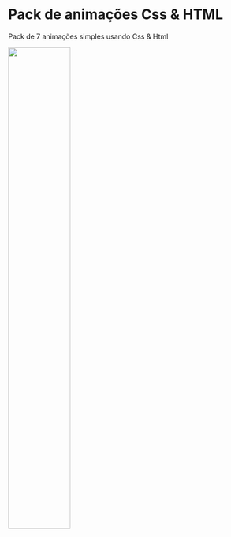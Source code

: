 # Pack de animações Css & HTML
Pack de 7 animações simples usando Css &amp; Html

<img src="https://user-images.githubusercontent.com/45234913/126676499-9fe928d2-82f5-40d6-a5b6-5c4047c9196c.gif" width="50%" />
